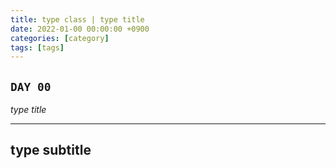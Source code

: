 ```yaml
---
title: type class | type title
date: 2022-01-00 00:00:00 +0900
categories: [category]
tags: [tags]
---
```


## `DAY 00`

*type title*

---

## type subtitle
